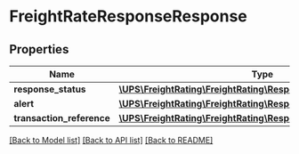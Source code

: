 # FreightRateResponseResponse

## Properties
Name | Type | Description | Notes
------------ | ------------- | ------------- | -------------
**response_status** | [**\UPS\FreightRating\FreightRating\ResponseResponseStatus**](ResponseResponseStatus.md) |  | 
**alert** | [**\UPS\FreightRating\FreightRating\ResponseAlert**](ResponseAlert.md) |  | [optional] 
**transaction_reference** | [**\UPS\FreightRating\FreightRating\ResponseTransactionReference**](ResponseTransactionReference.md) |  | [optional] 

[[Back to Model list]](../../README.md#documentation-for-models) [[Back to API list]](../../README.md#documentation-for-api-endpoints) [[Back to README]](../../README.md)

